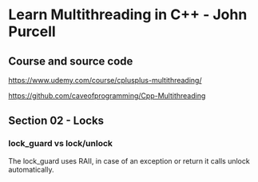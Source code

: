 # Learn Multithreading in C++ - John Purcell



## Course and source code

https://www.udemy.com/course/cplusplus-multithreading/

https://github.com/caveofprogramming/Cpp-Multithreading



## Section 02 - Locks

### lock_guard vs lock/unlock

The lock_guard uses RAII, in case of an exception or return it calls unlock automatically.


